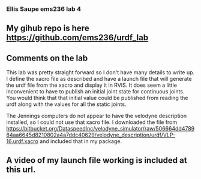 ### Ellis Saupe ems236 lab 4

## My gihub repo is here https://github.com/ems236/urdf_lab

## Comments on the lab
This lab was pretty straight forward so I don't have many details to write up.  
I define the xacro file as described and have a launch file that will generate the urdf file from the xacro and display it in RVIS.
It does seem a little inconvenient to have to publish an initial joint state for continuous joints. You would think that that initial value could be published from reading the urdf along with the values for all the static joints. 

The Jennings computers do not appear to have the velodyne description installed, so I could not use that xacro file.  I downloaded the file from https://bitbucket.org/DataspeedInc/velodyne_simulator/raw/506664dd478984aa6645d8210802a4a7ddc40629/velodyne_description/urdf/VLP-16.urdf.xacro and included that in my package.

## A video of my launch file working is included at this url.  